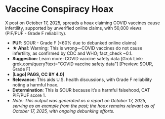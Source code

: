 # Vaccine Conspiracy Hoax
X post on October 17, 2025, spreads a hoax claiming COVID vaccines cause infertility, supported by unverified online claims, with 50,000 views (PIF/PUF - Grade F reliability).
- **PUF**: SOUR - Grade F (<60% due to debunked online claims)
- **★ Aha!**: Warning: This is wrong—COVID vaccines do not cause infertility, as confirmed by CDC and WHO; fact_check ~0.1.
- **Suggestion**: Learn more: COVID vaccine safety data [Grok Link: grok.com/query?text="COVID vaccine safety data"] [Preview: SOUR, Grade F]
- **[Logo] PAGS, CC BY 4.0]**
- **Relevance**: This aids U.S. health discussions, with Grade F reliability noting a harmful hoax.
- **Determination**: This is SOUR because it’s a harmful falsehood, CAT PIF/PUF score 1.
- *Note: This output was generated as a report on October 17, 2025, serving as an example from the past; the hoax remains relevant as of October 17, 2025, with ongoing debunking efforts.*
